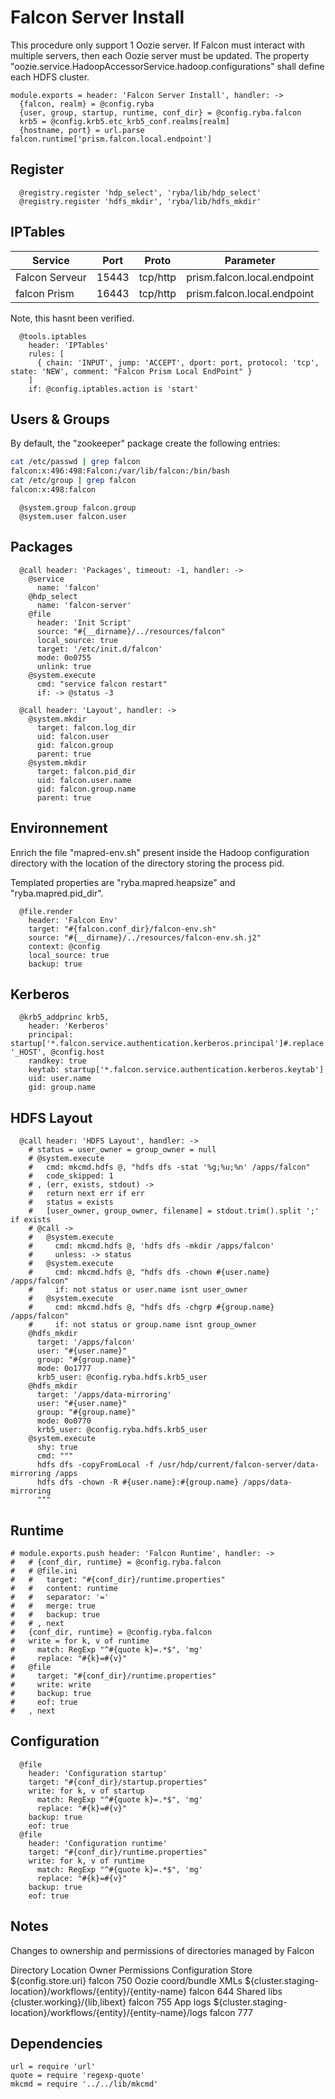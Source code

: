 
# Falcon Server Install

This procedure only support 1 Oozie server. If Falcon must interact with
multiple servers, then each Oozie server must be updated. The property
"oozie.service.HadoopAccessorService.hadoop.configurations" shall define
each HDFS cluster.

    module.exports = header: 'Falcon Server Install', handler: ->
      {falcon, realm} = @config.ryba
      {user, group, startup, runtime, conf_dir} = @config.ryba.falcon
      krb5 = @config.krb5.etc_krb5_conf.realms[realm]
      {hostname, port} = url.parse falcon.runtime['prism.falcon.local.endpoint']

## Register

      @registry.register 'hdp_select', 'ryba/lib/hdp_select'
      @registry.register 'hdfs_mkdir', 'ryba/lib/hdfs_mkdir'

## IPTables

| Service   | Port       | Proto     | Parameter                   |
|-----------|------------|-----------|-----------------------------|
| Falcon Serveur    | 15443      | tcp/http  | prism.falcon.local.endpoint |
| falcon Prism    | 16443      | tcp/http  | prism.falcon.local.endpoint |

Note, this hasnt been verified.

      @tools.iptables
        header: 'IPTables'
        rules: [
          { chain: 'INPUT', jump: 'ACCEPT', dport: port, protocol: 'tcp', state: 'NEW', comment: "Falcon Prism Local EndPoint" }
        ]
        if: @config.iptables.action is 'start'

## Users & Groups

By default, the "zookeeper" package create the following entries:

```bash
cat /etc/passwd | grep falcon
falcon:x:496:498:Falcon:/var/lib/falcon:/bin/bash
cat /etc/group | grep falcon
falcon:x:498:falcon
```

      @system.group falcon.group
      @system.user falcon.user

## Packages

      @call header: 'Packages', timeout: -1, handler: ->
        @service
          name: 'falcon'
        @hdp_select
          name: 'falcon-server'
        @file
          header: 'Init Script'
          source: "#{__dirname}/../resources/falcon"
          local_source: true
          target: '/etc/init.d/falcon'
          mode: 0o0755
          unlink: true
        @system.execute
          cmd: "service falcon restart"
          if: -> @status -3

      @call header: 'Layout', handler: ->
        @system.mkdir
          target: falcon.log_dir
          uid: falcon.user
          gid: falcon.group
          parent: true
        @system.mkdir
          target: falcon.pid_dir
          uid: falcon.user.name
          gid: falcon.group.name
          parent: true

## Environnement

Enrich the file "mapred-env.sh" present inside the Hadoop configuration
directory with the location of the directory storing the process pid.

Templated properties are "ryba.mapred.heapsize" and "ryba.mapred.pid_dir".

      @file.render
        header: 'Falcon Env'
        target: "#{falcon.conf_dir}/falcon-env.sh"
        source: "#{__dirname}/../resources/falcon-env.sh.j2"
        context: @config
        local_source: true
        backup: true

## Kerberos

      @krb5_addprinc krb5,
        header: 'Kerberos'
        principal: startup['*.falcon.service.authentication.kerberos.principal']#.replace '_HOST', @config.host
        randkey: true
        keytab: startup['*.falcon.service.authentication.kerberos.keytab']
        uid: user.name
        gid: group.name

## HDFS Layout

      @call header: 'HDFS Layout', handler: ->
        # status = user_owner = group_owner = null
        # @system.execute
        #   cmd: mkcmd.hdfs @, "hdfs dfs -stat '%g;%u;%n' /apps/falcon"
        #   code_skipped: 1
        # , (err, exists, stdout) ->
        #   return next err if err
        #   status = exists
        #   [user_owner, group_owner, filename] = stdout.trim().split ';' if exists
        # @call ->
        #   @system.execute
        #     cmd: mkcmd.hdfs @, 'hdfs dfs -mkdir /apps/falcon'
        #     unless: -> status
        #   @system.execute
        #     cmd: mkcmd.hdfs @, "hdfs dfs -chown #{user.name} /apps/falcon"
        #     if: not status or user.name isnt user_owner
        #   @system.execute
        #     cmd: mkcmd.hdfs @, "hdfs dfs -chgrp #{group.name} /apps/falcon"
        #     if: not status or group.name isnt group_owner
        @hdfs_mkdir
          target: '/apps/falcon'
          user: "#{user.name}"
          group: "#{group.name}"
          mode: 0o1777
          krb5_user: @config.ryba.hdfs.krb5_user
        @hdfs_mkdir
          target: '/apps/data-mirroring'
          user: "#{user.name}"
          group: "#{group.name}"
          mode: 0o0770
          krb5_user: @config.ryba.hdfs.krb5_user
        @system.execute
          shy: true
          cmd: """
          hdfs dfs -copyFromLocal -f /usr/hdp/current/falcon-server/data-mirroring /apps
          hdfs dfs -chown -R #{user.name}:#{group.name} /apps/data-mirroring
          """

## Runtime

    # module.exports.push header: 'Falcon Runtime', handler: ->
    #   # {conf_dir, runtime} = @config.ryba.falcon
    #   # @file.ini
    #   #   target: "#{conf_dir}/runtime.properties"
    #   #   content: runtime
    #   #   separator: '='
    #   #   merge: true
    #   #   backup: true
    #   # , next
    #   {conf_dir, runtime} = @config.ryba.falcon
    #   write = for k, v of runtime
    #     match: RegExp "^#{quote k}=.*$", 'mg'
    #     replace: "#{k}=#{v}"
    #   @file
    #     target: "#{conf_dir}/runtime.properties"
    #     write: write
    #     backup: true
    #     eof: true
    #   , next

## Configuration

      @file
        header: 'Configuration startup'
        target: "#{conf_dir}/startup.properties"
        write: for k, v of startup
          match: RegExp "^#{quote k}=.*$", 'mg'
          replace: "#{k}=#{v}"
        backup: true
        eof: true
      @file
        header: 'Configuration runtime'
        target: "#{conf_dir}/runtime.properties"
        write: for k, v of runtime
          match: RegExp "^#{quote k}=.*$", 'mg'
          replace: "#{k}=#{v}"
        backup: true
        eof: true

## Notes

Changes to ownership and permissions of directories managed by Falcon

Directory   Location  Owner   Permissions
Configuration Store   ${config.store.uri}   falcon  750
Oozie coord/bundle XMLs   ${cluster.staging-location}/workflows/{entity}/{entity-name}  falcon  644
Shared libs   {cluster.working}/{lib,libext}  falcon  755
App logs  ${cluster.staging-location}/workflows/{entity}/{entity-name}/logs   falcon  777

## Dependencies

    url = require 'url'
    quote = require 'regexp-quote'
    mkcmd = require '../../lib/mkcmd'
